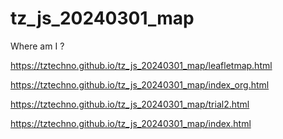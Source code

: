 # tz_js_20240301_map

Where am I ?

https://tztechno.github.io/tz_js_20240301_map/leafletmap.html

https://tztechno.github.io/tz_js_20240301_map/index_org.html

https://tztechno.github.io/tz_js_20240301_map/trial2.html

https://tztechno.github.io/tz_js_20240301_map/index.html

